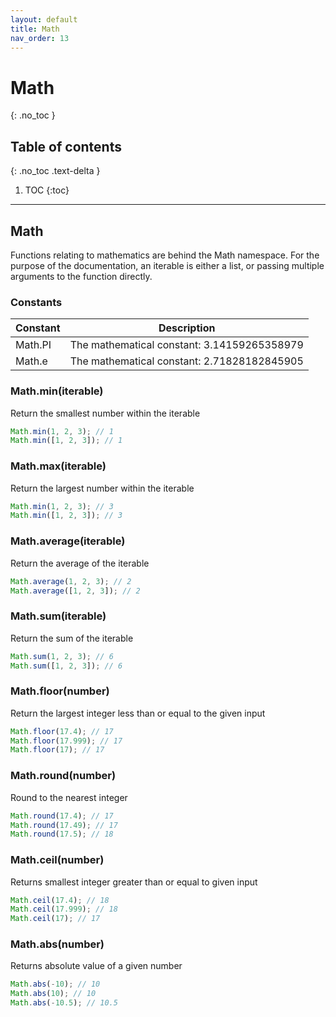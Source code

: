 ```yaml
---
layout: default
title: Math
nav_order: 13
---
```


# Math
{: .no_toc }

## Table of contents
{: .no_toc .text-delta }

1. TOC
{:toc}

---

## Math

Functions relating to mathematics are behind the Math namespace. For the purpose of the documentation, an iterable
is either a list, or passing multiple arguments to the function directly.

### Constants

| Constant  | Description                                            |
|-----------|--------------------------------------------------------|
| Math.PI   | The mathematical constant: 3.14159265358979            |
| Math.e    | The mathematical constant: 2.71828182845905            |

### Math.min(iterable)

Return the smallest number within the iterable

```js
Math.min(1, 2, 3); // 1
Math.min([1, 2, 3]); // 1
```

### Math.max(iterable)

Return the largest number within the iterable

```js
Math.min(1, 2, 3); // 3
Math.min([1, 2, 3]); // 3
```

### Math.average(iterable)

Return the average of the iterable

```js
Math.average(1, 2, 3); // 2
Math.average([1, 2, 3]); // 2
```

### Math.sum(iterable)

Return the sum of the iterable

```js
Math.sum(1, 2, 3); // 6
Math.sum([1, 2, 3]); // 6
```

### Math.floor(number)

Return the largest integer less than or equal to the given input

```js
Math.floor(17.4); // 17
Math.floor(17.999); // 17
Math.floor(17); // 17
```

### Math.round(number)

Round to the nearest integer

```js
Math.round(17.4); // 17
Math.round(17.49); // 17
Math.round(17.5); // 18
```

### Math.ceil(number)

Returns smallest integer greater than or equal to given input

```js
Math.ceil(17.4); // 18
Math.ceil(17.999); // 18
Math.ceil(17); // 17
```

### Math.abs(number)

Returns absolute value of a given number

```js
Math.abs(-10); // 10
Math.abs(10); // 10
Math.abs(-10.5); // 10.5
```
